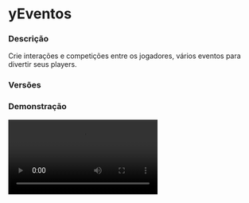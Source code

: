 # yEventos
<secondary-label ref="utility"/>

### Descrição
Crie interações e competições entre os jogadores, vários eventos para divertir seus players.

### Versões
<secondary-label ref="1.8"/>
<secondary-label ref="1.9"/>
<secondary-label ref="1.10"/>
<secondary-label ref="1.11"/>
<secondary-label ref="1.12"/>
<secondary-label ref="1.13"/>
<secondary-label ref="1.14"/>
<secondary-label ref="1.15"/>
<secondary-label ref="1.16"/>
<secondary-label ref="1.17"/>
<secondary-label ref="1.18"/>
<secondary-label ref="1.19"/>
<secondary-label ref="1.20"/>
<secondary-label ref="1.21"/>

### Demonstração
<video src="//www.youtube.com/watch?v=GoJAAM4Hc8s"/>


<chapter title="Comandos" id="commands" collapsible="true">
<code-block lang="plain text">/eventos - Abre o menu principal
/eventos top - Abre o menu do top
/eventos info - Abre o menu de eventos
/eventos entrar - Entra no evento presencial que está ocorrendo
/eventos camarote - Entra no camarote do evento presencial que está ocorrendo
/eventos sair - Sair do evento presencial que está ocorrendo
/eventos setexitall - Seta a saída de todos os eventos
/eventos reload - Recarrega as configurações
/[name] - Para participar do evento
/[name] [resposta] - Para responder um evento chat
/[name] camarote - Para ir ao camarote do evento
/[name] apostar - Para apostar em alguém no evento
/[name] sair - Para sair do evento
/[name] iniciar - Para iniciar o evento
/[name] parar - Para parar o evento
/[name] setloc - Para setar um local do evento
/[name] addloc - Para adicionar multiplas entradas ao evento
/[name] delloc - Para deletar um local do evento
/[name] wand - Para pegar a ferramenta de seleção do evento
/[name] define - Para definir a área do evento
/[name] addwall - Para adicionar uma parede ao evento
/[name] clearwalls - Para limpar as paredes do evento
/[name] addsafezone - Para adicionar uma safezone ao evento
/[name] clearsafezones - Para limpar as safezones do evento
/[name] forcestart - Para forçar a inicialização do evento
/[name] ajuda - Mostra todos os comandos daquele evento</code-block>
</chapter>

<chapter title="Permissões" id="permissions" collapsible="true">
<code-block lang="plain text">yeventos.use - Permissão para o /eventos
yeventos.top - Permissão para o /eventos top
yeventos.info - Permissão para o /eventos info
yeventos.enter - Permissão para o /eventos entrar
yeventos.exit - Permissão para o /eventos exit
yeventos.reload - Permissão para o /eventos reload
yeventos.setexitall - Permissão para o /eventos setexitall
yeventos.[name].participate - Permissão para o /[name] e /[name] [resposta]
yeventos.[name].camarote - Permissão para o /[name] camarote
yeventos.[name].bet - Permissão para o /[name] apostar
yeventos.[name].exit - Permissão para o /[name] sair
yeventos.[name].start - Permissão para o /[name] iniciar
yeventos.[name].stop - Permissão para o /[name] parar
yeventos.[name].forcestart - Permissão para o /[name] forcestart
yeventos.[name].setloc - Permissão para o /[name] setloc
yeventos.[name].addloc - Permissão para o /[name] addloc
yeventos.[name].delloc - Permissão para o /[name] delloc
yeventos.[name].wand - Permissão para o /[name] wand
yeventos.[name].define - Permissão para o /[name] define
yeventos.[name].addwalls - Permissão para o /[name] addwalls
yeventos.[name].clearwalls - Permissão para o /[name] clearwalls
yeventos.[name].addsafezone - Permissão para o /[name] addsafezone
yeventos.[name].clearsafezones - Permissão para o /[name] clearsafezones
yeventos.staff - Permissão para ser reconhecido como staff
yeventos.command.bypass - Permissão para executar comandos nos eventos
yeventos.vanish.bypass - Permissão para não ficar invisível no camarote
yeventos.blockplace.bypass - Permissão para colocar blocos nos eventos</code-block>
</chapter>

## Placeholders
<primary-label ref="placeholders"/>

Aqui estão as placeholders disponíveis para utilização com este plugin. Consulte-as para entender como utilizá-las corretamente.

<code-block lang="plain text" ignore-vars="true">
%yeventos_wins% - Retorna a quantia de eventos que o player ganhou com formatação (1K, 1000,00...)
%yeventos_wins_raw% - Retorna a quantia de eventos que o player ganhou sem formatação.
%yeventos_wins_[name]% - Retorna a quantia de vezes que o player ganhou o evento, com formatação (1K, 1000,00...)
%yeventos_wins_[name]_raw% - Retorna a quantia de vezes que o player ganhou o evento, sem formatação.
%yeventos_[name]&nbsp;- Retorna se o evento está ativo% - yeventos_[name]_tag
</code-block>

## Chat
<primary-label ref="chat"/>

Esta seção apresenta as placeholders disponíveis para utilização no chat. Consulte-as para compreender como aplicá-las de maneira eficaz.

<code-block lang="plain text">
{[name]} - Retorna a tag (se possuir)
</code-block>

## Configuração
<primary-label ref="config"/>
Confira os arquivos de configuração deste plugin e revise os detalhes para garantir uma implementação correta.

<chapter title="Arquivos de Configuração" collapsible="true">
<chapter title="Estrutura do diretório" collapsible="false">
<code-block lang="plain text" ignore-vars="true">
Estrutura do diretório:
└── yEventos/
    ├── events/
    ├── commands.yml
    ├── config.yml
    ├── discord.yml
    ├── economies.yml
    ├── menus.yml
    ├── messages.yml
    ├── rewards.yml
    └── settings.yml
</code-block>
</chapter>

<chapter title="events" collapsible="true">
</chapter>

<chapter title="commands.yml" collapsible="true">
<code-block lang="yaml" ignore-vars="true">
<![CDATA[
#     ___                                          _
#    / __\___  _ __ ___  _ __ ___   __ _ _ __   __| |___
#   / /  / _ \| '_ ` _ \| '_ ` _ \ / _` | '_ \ / _` / __|
#  / /__| (_) | | | | | | | | | | | (_| | | | | (_| \__ \
#  \____/\___/|_| |_| |_|_| |_| |_|\__,_|_| |_|\__,_|___/
#
# Lista de comandos do plugin.

# Utilize "comando|comando" para criar aliases.
# Por exemplo: "gm|gamemode"
# Você pode criar quantas aliases quiser.
commands:
  yeventos: 'yeventos|yevents|eventos|events'
]]>
</code-block>
</chapter>

<chapter title="config.yml" collapsible="true">
<code-block lang="yaml" ignore-vars="true">
<![CDATA[
# Modo de depuração para correção de problemas no plugin.
debug-mode: false

#      ___      _        _
#     /   \__ _| |_ __ _| |__   __ _ ___  ___
#    / /\ / _` | __/ _` | '_ \ / _` / __|/ _ \
#   / /_// (_| | || (_| | |_) | (_| \__ \  __/
#  /___,' \__,_|\__\__,_|_.__/ \__,_|___/\___|
#
# Configurações do banco de dados.

database:
  # Determina o tipo de banco de dados. Valores válidos: [SQLITE, MYSQL, HIKARI (recomendado)]
  storage-type: SQLITE

  # Dados para conexão ao banco de dados MYSQL.
  data:
    # Endereço de conexão do banco de dados. [EX: 127.0.0.1]
    host: localhost
    # Porta de conexão do banco de dados. [EX: 3306]
    port: 3306
    # Nome do banco de dados a ser conectado. [EX: minecraft]
    database: ''
    # Usuário de conexão. [EX: root]
    username: ''
    # Senha do usuário de conexão: [EX: 123]
    password: ''

# Delay para carregar os dados depois do login
# Necessário para usar em servidor de mina separado
# Recomendado: 20 ticks
login-delay: 20

# Altura do void do seu servidor
void-detect: 0

# Cachear inventário caso o jogador entre com itens no evento (em eventos que exige inventário vazio)
inventory-cache: false

# Mundos em que não irá receber anúncios dos eventos
announce-world-blacklist: []

# Ativar dar fly no camarote
camarote-fly: false

# Comandos liberados no camarote
camarote-allowed-commands:
  - '/g'
  - '/l'
  - '/.'

# Delay de desaparecimento de blocos da arena (TNTRUN ou similar)
# em ticks (20t = 1s)
disappear-delay: 8

# Sistema de anúncios na proxy
proxy:
  # Ativar o sistema
  enabled: true
  # Whitelist de servidores que irão receber os anúncios
  server-whitelist: [ 'mina' ]

# Autostart dos eventos
auto-start:
  schedule1:
    # nome do arquivo do evento sem o ".yml"
    type: 'fastclick'
    # todos, segunda, terca, quarta, quinta, sexta, sabado, domingo
    # dia-hora:minuto:segundo
    schedule: [ 'todos-00:00:01' ]

# Configuração do item da varinha
wand:
  material: 'GOLD_AXE'
  name: '&eSeleção de Área'
  lore: [ '&7Evento: &f{event}', '', '&aEsquerdo -> POS1', '&aDireito -> POS2' ]
]]>
</code-block>
</chapter>

<chapter title="discord.yml" collapsible="true">
<code-block lang="yaml" ignore-vars="true">
<![CDATA[
options:
  url: ''
  username: 'yEventos'

embeds:
  jackpot:
    title: ':mailbox: Um novo Evento começou!'
    thumbnail: ''
    color: '#fff'
    content: ''
    image: ''
    footer:
      text: 'yStore © Todos os direitos reservados'
      image: ''
    fields:
      event:
        inline: false
        header: 'Evento'
        content: '```Bolão```'
      server:
        inline: false
        header: 'Servidor'
        content: '```RankUP```'
      date_activated:
        inline: false
        header: 'Começou em'
        content: '```{date} às {hour}```'
]]>
</code-block>
</chapter>

<chapter title="economies.yml" collapsible="true">
<code-block lang="yaml" ignore-vars="true">
<![CDATA[
#  _____                                  _
# | ____| ___  ___  _ __   ___  _ __ ___ (_) ___  ___
# |  _|  / __|/ _ \| '_ \ / _ \| '_ ` _ \| |/ _ \/ __|
# | |___| (__| (_) | | | | (_) | | | | | | |  __/\__ \
# |_____|\___|\___/|_| |_|\___/|_| |_| |_|_|\___||___/

# Providers disponíveis:
#
#   AtlasEconomiaSecundaria, AtlasMinas, AtlasMinasV2,
#   JH_Shop, LegendaryEconomy, NextCash, PlayerPoints,
#   StormEconomiaSecundaria, StormMinas, TGCash,
#   yAlmas, yPoints, yRankup,
#   Vault
#

economies:
  money:
    # Coloque o nome do plugin
    # Para money deixe Money
    provider: 'Money'
    # Formato inteiro
    display: 'Dinheiro'
    # Formato abreviado
    abbreviated: 'coins'
    # Permitir que comercializem na loja com o jogador offline
    allow-offline: true
    # Permissão para o usuário conseguir definir esta economia
    permission: 'yeventos.provider.money'
]]>
</code-block>
</chapter>

<chapter title="menus.yml" collapsible="true">
<code-block lang="yaml" ignore-vars="true">
<![CDATA[
#
#    /\/\   ___ _ __  _   _ ___
#   /    \ / _ \ '_ \| | | / __|
#  / /\/\ \  __/ | | | |_| \__ \
#  \/    \/\___|_| |_|\__,_|___/
#
# Sistema de menus.

# Setas dos menus.
arrows:
  back:
    material: 'ARROW:0'
    name: '&cVoltar'
    lore: ['&7Clique para voltar ao menu anterior.']
  previous:
    material: 'ARROW:0'
    name: '&cAnterior'
    lore: ['&7Clique para ir à página anterior.']
  next:
    material: 'ARROW:0'
    name: '&aPróximo'
    lore: ['&7Clique para ir à próxima página.']

# Menu principal
main:
  name: '&8Eventos'
  size: 27
  items:
    profile-slot: 10
    events-slot: 12
    top-slot: 14
    inventory-slot: 16
    profile:
      material: '{player}'
      name: '&eSeu Perfil'
      lore:
        - '&7Confira detalhes do seu'
        - '&7desempenho nos eventos.'
        - ''
        - ' &8▶ &fVitórias: &7{wins}'
        - ''
    events:
      material: 'd01afe973c5482fdc71e6aa10698833c79c437f21308ea9a1a095746ec274a0f'
      name: '&eEventos'
      lore:
        - '&7Confira todas as informações'
        - '&7sobre cada um dos eventos.'
        - ''
        - '&6Clique para acessar!'
    top:
      material: '4ea96c49302132167c81c87b79e06dd343020ff20923fce87d388c462409261c'
      name: '&aTOP Jogadores'
      lore:
        - '&7Visualize os jogadores que estão'
        - '&7se destacando em nossos eventos.'
        - ''
        - '&aClique para acessar!'
    inventory:
      material: 'CHEST'
      name: '&aPegar Inventário'
      lore:
        - '&7Pegue os seus itens que ficaram'
        - '&7guardados para você participar do evento.'
        - ''
        - '&aClique para pegar!'
    inventory-empty:
      material: 'CHEST'
      name: '&cPegar Inventário'
      lore:
        - '&7Pegue os seus itens que ficaram'
        - '&7guardados para você participar do evento.'
        - ''
        - '&cVocê não tem nenhum item para pegar!'

# Menu de eventos
events:
  name: '&8Eventos'
  size: 54
  slots: [ 11, 12, 13, 14, 15, 20, 21, 22, 23, 24, 29, 30, 31, 32, 33 ]
  previous-slot: 18
  next-slot: 26
  back-slot: 49

# Menu de votação
voting:
  name: '&8Eventos'
  size: 54
  slots: [ 11, 12, 13, 14, 15, 20, 21, 22, 23, 24, 29, 30, 31, 32, 33 ]
  previous-slot: 18
  next-slot: 26
  back-slot: 49

# Menu top
top:
  name: '&8TOP'
  size: 36
  slots: [ 10, 11, 12, 13, 14, 15, 16 ]
  back-slot: 30
  previous-slot: 9
  next-slot: 17
  # Seletor dos tops
  selector:
    slot: 31
    material: '22d145c93e5eac48a661c6f27fdaff5922cf433dd627bf23eec378b9956197'
    name: '&aSeletor do TOP'
    # Formatos do seletor
    formats:
      seeing: ' &f• &a{name}'
      select: ' &f• &7{name}'
  items:
    # Item do top que mais ganhou
    event:
      material: '{player}'
      name: '&f{player}'
      lore:
        - ''
        - '&fVitórias: &7{amount}'
        - '&fPosição: &e{pos}º'
        - ''
]]>
</code-block>
</chapter>

<chapter title="messages.yml" collapsible="true">
<code-block lang="yaml" ignore-vars="true">
<![CDATA[
#
#    /\/\   ___  ___ ___  __ _  __ _  ___  ___
#   /    \ / _ \/ __/ __|/ _` |/ _` |/ _ \/ __|
#  / /\/\ \  __/\__ \__ \ (_| | (_| |  __/\__ \
#  \/    \/\___||___/___/\__,_|\__, |\___||___/
#                              |___/
#
# Plugin messages

chat:
  syntax: '&cUse: /{command} {syntax}'
  target: '&cJogador {player} não encontrado.'
  number: '&cO argumento não é um número.'
  permission: '&cVocê não tem permissão para fazer isto.'
  console: '&cApenas jogadores in-game podem realizar esta ação.'
  cancelled: '&cVocê cancelou a ação.'
  reload: '&aConfigurações recarregadas com sucesso.'
  help: |

    &a/evento &8- &7Abre o menu principal.
    &a/evento reload &8- &7Recarrega as configurações.

  no-balance: '&cVocê não tem {provider_display} suficiente para isto. Disponível: {provider_balance}&c.'
  no-time: '&cVocê não tem tempo online. Necessário: {time}.'
  empty: '&cEsvazie seu inventário (&7conteúdo e armadura)&c para entrar no evento.'
  command: '&cVocê não pode executar este comando no evento.'
  already: '&cVocê já está em um evento.'
  exit-found: '&cVocê precisar setar a saída do evento primeiro.'
  entry-found: '&cVocê precisar setar a entrada do evento primeiro.'
  wait-found: '&cVocê precisar setar a sala de espera do evento primeiro.'
  area-found: '&cVocê precisar setar a área do evento primeiro.'
  walls-found: '&cVocê precisar setar as paredes do evento primeiro.'
  camarote-found: '&cO camarote do evento não foi setado.'
  camarote-exit-found: '&cA saída do camarote do evento não foi setado.'
  location-set: '&aLocalização &f{location} &asetada com sucesso.'
  location-found: '&cLocalização &f{location} &cnão encontrada. Disponíveis: {list}'
  location-del: '&aLocalização &f{location} &adeletada com sucesso.'
  pos-set: '&aPosição &f{pos} &asetada com sucesso.'
  pos-found: '&cPosição &f{pos} &cnão encontrada.'
  area-none: '&cNenhum bloco permitido localizado na área.'
  area-set: '&aÁrea setada com sucesso.'
  wall-added: '&aParede adicionada com sucesso.'
  wall-cleared: '&aParedes limpas.'
  safezone-added: '&aÁrea segura adicionada com sucesso.'
  safezone-cleared: '&aÁreas seguras limpas.'
  duel-pos-1-found: '&cPosição 1 do duelo não encontrada.'
  duel-pos-2-found: '&cPosição 2 do duelo não encontrada.'
  camarote-enter: '&aTeleportado ao camarote.'
  camarote-exit: '&cVocê saiu do camarote.'
  target-event-found: '&cO jogador {player} não está participando do evento.'
  economy-found: '&cEconomia não encontrada. Disponíveis: {list}.'
  bet-already: '&cVocê já está apostando neste evento.'
  bet: '&cVocê apostou &f{amount} coins&a no jogador &f{player}&a.'
  bought: '&aVocê comprou a ativação do evento &f{event}&a.'
  bought-delay: '&cAguarde {time} para comprar este evento novamente.'
  not-setup: '&cEste evento não está 100% configurado.'
  already-initialized: '&cEste evento já começou.'
  already-voted: '&cVocê já votou em um evento.'
  event-found: '&cVocê não pode adentrar em nenhum evento ou nenhum evento está ocorrendo.'
  exit-all: '&cSaídas de todos os eventos setadas.'
  command-camarote: '&cVocê não pode executa este comando no camarote'
  cache-inventory-full: '&cVocê deve coletar seus itens pendentes no /eventos.'
]]>
</code-block>
</chapter>

<chapter title="rewards.yml" collapsible="true">
<code-block lang="yaml" ignore-vars="true">
<![CDATA[
#   ____                            _
# |  _ \ _____      ____ _ _ __ __| |___
# | |_) / _ \ \ /\ / / _` | '__/ _` / __|
# |  _ <  __/\ V  V / (_| | | | (_| \__ \
# |_| \_\___| \_/\_/ \__,_|_|  \__,_|___/
#

rewards:
  reward1:
    # Item que aparecerá no preview.
    preview:
      material: 'STONE:0'
      name: '&8Pedra'
      amount: 64
      lore: [ '&aEsta pedra vale muito dinheiro!' ]
      enchants: []
    # Item que aparecerá para coletar.
    collect:
      material: 'STONE:0'
      name: '&8Pedra'
      amount: 64
      lore: [ '&aEsta pedra vale muito dinheiro!', '', ' &7> &fQuantidade: &7{amount}', '', '&eClique esquerdo para receber', '&eClique direito para deletar' ]
      enchants: []
    # Item que será dado ao player
    item:
      give: true
      material: 'STONE:0'
      name: '&8Pedra'
      amount: 64
      lore: [ '&aEu valho muito!' ]
      enchants: []
    # Comandos que será dado ao player
    command:
      give: false
      # quantia padrão da placeholder {amount} no comando (valor base)
      placeholder-amount: 1
      # multiplicar a placeholder {amount} pela quantia de recompensas do mesmo tipo
      multiply-placeholder: true
      list: [ 'give {player} stone {amount}' ]
  reward2:
    preview:
      material: 'DIAMOND:0'
      name: '&bDiamante'
      amount: 1
      lore: [ '&bQuem não adora uma pedra preciosa?!' ]
      enchants: []
    collect:
      material: 'DIAMOND:0'
      name: '&bDiamante'
      amount: 1
      lore: [ '&bQuem não adora uma pedra preciosa?!', '', ' &7> &fQuantidade: &7{amount}', '', '&eClique esquerdo para receber', '&eClique direito para deletar' ]
      enchants: []
    command:
      give: true
      placeholder-amount: 1
      multiply-placeholder: true
      list: [ 'give {player} diamond {amount}' ]
  reward3:
    preview:
      material: 'EMERALD:0'
      name: '&aEsmeralda'
      amount: 1
      lore: [ '&aEsmeraldas valem muito?' ]
      enchants: []
    collect:
      material: 'EMERALD:0'
      name: '&aEsmeralda'
      amount: 1
      lore: [ '&aEsmeraldas valem muito?', '', ' &7> &fQuantidade: &7{amount}', '', '&eClique esquerdo para receber', '&eClique direito para deletar' ]
      enchants: []
    item:
      give: true
      material: 'EMERALD:0'
      name: '&aEsmeralda'
      amount: 1
      lore: [ '&aEu valho muito!' ]
      enchants: []
]]>
</code-block>
</chapter>

<chapter title="settings.yml" collapsible="true">
<code-block lang="yaml" ignore-vars="true">
<![CDATA[
#          ____
#  _   _ / ___|__ _ _ __ ___  _ __   ___
# | | | | |   / _` | '_ ` _ \| '_ \ / _ \
# | |_| | |__| (_| | | | | | | |_) | (_) |
#  \__, |\____\__,_|_| |_| |_| .__/ \___/
#  |___/                     |_|
#
# Discord: discord.ystoreplugins.com.br
# Site: ystoreplugins.com.br
#

# Modo de depuração para correção de problemas no plugin.
debug-mode: false

#      ___      _        _
#     /   \__ _| |_ __ _| |__   __ _ ___  ___
#    / /\ / _` | __/ _` | '_ \ / _` / __|/ _ \
#   / /_// (_| | || (_| | |_) | (_| \__ \  __/
#  /___,' \__,_|\__\__,_|_.__/ \__,_|___/\___|
#
# Configurações do banco de dados.

database:
  # Determina o tipo de banco de dados. Valores válidos: [SQLITE, MYSQL, HIKARI (recomendado)]
  storage-type: SQLITE

  # Dados para conexão ao banco de dados MYSQL.
  data:
    # Endereço de conexão do banco de dados. [EX: 127.0.0.1]
    host: localhost
    # Porta de conexão do banco de dados. [EX: 3306]
    port: 3306
    # Nome do banco de dados a ser conectado. [EX: minecraft]
    database: ''
    # Usuário de conexão. [EX: root]
    username: ''
    # Senha do usuário de conexão: [EX: 123]
    password: ''

# Servidores que os anúncios não serão enviados
server-blacklist:
  - 'lobby'
]]>
</code-block>
</chapter>

</chapter>
<chapter title="Arquivos de Configuração" collapsible="true">
<chapter title="Estrutura do diretório" collapsible="false">
<code-block lang="plain text" ignore-vars="true">
Estrutura do diretório:
└── yEventos/
    ├── events/
    ├── commands.yml
    ├── config.yml
    ├── discord.yml
    ├── economies.yml
    ├── menus.yml
    ├── messages.yml
    ├── rewards.yml
    └── settings.yml
</code-block>
</chapter>

<chapter title="events" collapsible="true">
</chapter>

<chapter title="commands.yml" collapsible="true">
<code-block lang="yaml" ignore-vars="true">
<![CDATA[
#     ___                                          _
#    / __\___  _ __ ___  _ __ ___   __ _ _ __   __| |___
#   / /  / _ \| '_ ` _ \| '_ ` _ \ / _` | '_ \ / _` / __|
#  / /__| (_) | | | | | | | | | | | (_| | | | | (_| \__ \
#  \____/\___/|_| |_| |_|_| |_| |_|\__,_|_| |_|\__,_|___/
#
# Lista de comandos do plugin.

# Utilize "comando|comando" para criar aliases.
# Por exemplo: "gm|gamemode"
# Você pode criar quantas aliases quiser.
commands:
  yeventos: 'yeventos|yevents|eventos|events'
]]>
</code-block>
</chapter>

<chapter title="config.yml" collapsible="true">
<code-block lang="yaml" ignore-vars="true">
<![CDATA[
# Modo de depuração para correção de problemas no plugin.
debug-mode: false

#      ___      _        _
#     /   \__ _| |_ __ _| |__   __ _ ___  ___
#    / /\ / _` | __/ _` | '_ \ / _` / __|/ _ \
#   / /_// (_| | || (_| | |_) | (_| \__ \  __/
#  /___,' \__,_|\__\__,_|_.__/ \__,_|___/\___|
#
# Configurações do banco de dados.

database:
  # Determina o tipo de banco de dados. Valores válidos: [SQLITE, MYSQL, HIKARI (recomendado)]
  storage-type: SQLITE

  # Dados para conexão ao banco de dados MYSQL.
  data:
    # Endereço de conexão do banco de dados. [EX: 127.0.0.1]
    host: localhost
    # Porta de conexão do banco de dados. [EX: 3306]
    port: 3306
    # Nome do banco de dados a ser conectado. [EX: minecraft]
    database: ''
    # Usuário de conexão. [EX: root]
    username: ''
    # Senha do usuário de conexão: [EX: 123]
    password: ''

# Delay para carregar os dados depois do login
# Necessário para usar em servidor de mina separado
# Recomendado: 20 ticks
login-delay: 20

# Altura do void do seu servidor
void-detect: 0

# Mundos em que não irá receber anúncios dos eventos
announce-world-blacklist: []

# Ativar dar fly no camarote
camarote-fly: false

# Comandos liberados no camarote
camarote-allowed-commands:
  - '/g'
  - '/l'
  - '/.'

# Delay de desaparecimento de blocos da arena (TNTRUN ou similar)
# em ticks (20t = 1s)
disappear-delay: 8

# Sistema de anúncios na proxy
proxy:
  # Ativar o sistema
  enabled: true
  # Whitelist de servidores que irão receber os anúncios
  server-whitelist: [ 'mina' ]

# Autostart dos eventos
auto-start:
  schedule1:
    # nome do arquivo do evento sem o ".yml"
    type: 'fastclick'
    # todos, segunda, terca, quarta, quinta, sexta, sabado, domingo
    # dia-hora:minuto:segundo
    schedule: [ 'todos-00:00:01' ]

# Configuração do item da varinha
wand:
  material: 'GOLD_AXE'
  name: '&eSeleção de Área'
  lore: [ '&7Evento: &f{event}', '', '&aEsquerdo -> POS1', '&aDireito -> POS2' ]
]]>
</code-block>
</chapter>

<chapter title="discord.yml" collapsible="true">
<code-block lang="yaml" ignore-vars="true">
<![CDATA[
options:
  url: ''
  username: 'yEventos'

embeds:
  jackpot:
    title: ':mailbox: Um novo Evento começou!'
    thumbnail: ''
    color: '#fff'
    content: ''
    image: ''
    footer:
      text: 'yStore © Todos os direitos reservados'
      image: ''
    fields:
      event:
        inline: false
        header: 'Evento'
        content: '```Bolão```'
      server:
        inline: false
        header: 'Servidor'
        content: '```RankUP```'
      date_activated:
        inline: false
        header: 'Começou em'
        content: '```{date} às {hour}```'
]]>
</code-block>
</chapter>

<chapter title="economies.yml" collapsible="true">
<code-block lang="yaml" ignore-vars="true">
<![CDATA[
#  _____                                  _
# | ____| ___  ___  _ __   ___  _ __ ___ (_) ___  ___
# |  _|  / __|/ _ \| '_ \ / _ \| '_ ` _ \| |/ _ \/ __|
# | |___| (__| (_) | | | | (_) | | | | | | |  __/\__ \
# |_____|\___|\___/|_| |_|\___/|_| |_| |_|_|\___||___/

# Providers disponíveis:
#
#   AtlasEconomiaSecundaria, AtlasMinas, AtlasMinasV2,
#   JH_Shop, LegendaryEconomy, NextCash, PlayerPoints,
#   StormEconomiaSecundaria, StormMinas, TGCash,
#   yAlmas, yPoints, yRankup,
#   Vault
#

economies:
  money:
    # Coloque o nome do plugin
    # Para money deixe Money
    provider: 'Money'
    # Formato inteiro
    display: 'Dinheiro'
    # Formato abreviado
    abbreviated: 'coins'
    # Permitir que comercializem na loja com o jogador offline
    allow-offline: true
    # Permissão para o usuário conseguir definir esta economia
    permission: 'yeventos.provider.money'
]]>
</code-block>
</chapter>

<chapter title="menus.yml" collapsible="true">
<code-block lang="yaml" ignore-vars="true">
<![CDATA[
#
#    /\/\   ___ _ __  _   _ ___
#   /    \ / _ \ '_ \| | | / __|
#  / /\/\ \  __/ | | | |_| \__ \
#  \/    \/\___|_| |_|\__,_|___/
#
# Sistema de menus.

# Setas dos menus.
arrows:
  back:
    material: 'ARROW:0'
    name: '&cVoltar'
    lore: ['&7Clique para voltar ao menu anterior.']
  previous:
    material: 'ARROW:0'
    name: '&cAnterior'
    lore: ['&7Clique para ir à página anterior.']
  next:
    material: 'ARROW:0'
    name: '&aPróximo'
    lore: ['&7Clique para ir à próxima página.']

# Menu principal
main:
  name: '&8Eventos'
  size: 27
  items:
    profile-slot: 11
    events-slot: 13
    top-slot: 15
    profile:
      material: '{player}'
      name: '&eSeu Perfil'
      lore:
        - '&7Confira detalhes do seu'
        - '&7desempenho nos eventos.'
        - ''
        - ' &8▶ &fVitórias: &7{wins}'
        - ''
    events:
      material: 'd01afe973c5482fdc71e6aa10698833c79c437f21308ea9a1a095746ec274a0f'
      name: '&eEventos'
      lore:
        - '&7Confira todas as informações'
        - '&7sobre cada um dos eventos.'
        - ''
        - '&6Clique para acessar!'
    top:
      material: '4ea96c49302132167c81c87b79e06dd343020ff20923fce87d388c462409261c'
      name: '&aTOP Jogadores'
      lore:
        - '&7Visualize os jogadores que estão'
        - '&7se destacando em nossos eventos.'
        - ''
        - '&aClique para acessar!'

# Menu de eventos
events:
  name: '&8Eventos'
  size: 54
  slots: [ 11, 12, 13, 14, 15, 20, 21, 22, 23, 24, 29, 30, 31, 32, 33 ]
  previous-slot: 18
  next-slot: 26
  back-slot: 49

# Menu de votação
voting:
  name: '&8Eventos'
  size: 54
  slots: [ 11, 12, 13, 14, 15, 20, 21, 22, 23, 24, 29, 30, 31, 32, 33 ]
  previous-slot: 18
  next-slot: 26
  back-slot: 49

# Menu top
top:
  name: '&8TOP'
  size: 36
  slots: [ 10, 11, 12, 13, 14, 15, 16 ]
  back-slot: 30
  previous-slot: 9
  next-slot: 17
  # Seletor dos tops
  selector:
    slot: 31
    material: '22d145c93e5eac48a661c6f27fdaff5922cf433dd627bf23eec378b9956197'
    name: '&aSeletor do TOP'
    # Formatos do seletor
    formats:
      seeing: ' &f• &a{name}'
      select: ' &f• &7{name}'
  items:
    # Item do top que mais ganhou
    event:
      material: '{player}'
      name: '&f{player}'
      lore:
        - ''
        - '&fVitórias: &7{amount}'
        - '&fPosição: &e{pos}º'
        - ''
]]>
</code-block>
</chapter>

<chapter title="messages.yml" collapsible="true">
<code-block lang="yaml" ignore-vars="true">
<![CDATA[
#
#    /\/\   ___  ___ ___  __ _  __ _  ___  ___
#   /    \ / _ \/ __/ __|/ _` |/ _` |/ _ \/ __|
#  / /\/\ \  __/\__ \__ \ (_| | (_| |  __/\__ \
#  \/    \/\___||___/___/\__,_|\__, |\___||___/
#                              |___/
#
# Plugin messages

chat:
  syntax: '&cUse: /{command} {syntax}'
  target: '&cJogador {player} não encontrado.'
  number: '&cO argumento não é um número.'
  permission: '&cVocê não tem permissão para fazer isto.'
  console: '&cApenas jogadores in-game podem realizar esta ação.'
  cancelled: '&cVocê cancelou a ação.'
  reload: '&aConfigurações recarregadas com sucesso.'
  help: |

    &a/evento &8- &7Abre o menu principal.
    &a/evento reload &8- &7Recarrega as configurações.

  no-balance: '&cVocê não tem {provider_display} suficiente para isto. Disponível: {provider_balance}&c.'
  no-time: '&cVocê não tem tempo online. Necessário: {time}.'
  empty: '&cEsvazie seu inventário (&7conteúdo e armadura)&c para entrar no evento.'
  command: '&cVocê não pode executar este comando no evento.'
  already: '&cVocê já está em um evento.'
  exit-found: '&cVocê precisar setar a saída do evento primeiro.'
  entry-found: '&cVocê precisar setar a entrada do evento primeiro.'
  wait-found: '&cVocê precisar setar a sala de espera do evento primeiro.'
  area-found: '&cVocê precisar setar a área do evento primeiro.'
  walls-found: '&cVocê precisar setar as paredes do evento primeiro.'
  camarote-found: '&cO camarote do evento não foi setado.'
  camarote-exit-found: '&cA saída do camarote do evento não foi setado.'
  location-set: '&aLocalização &f{location} &asetada com sucesso.'
  location-found: '&cLocalização &f{location} &cnão encontrada. Disponíveis: {list}'
  location-del: '&aLocalização &f{location} &adeletada com sucesso.'
  pos-set: '&aPosição &f{pos} &asetada com sucesso.'
  pos-found: '&cPosição &f{pos} &cnão encontrada.'
  area-none: '&cNenhum bloco permitido localizado na área.'
  area-set: '&aÁrea setada com sucesso.'
  wall-added: '&aParede adicionada com sucesso.'
  wall-cleared: '&aParedes limpas.'
  safezone-added: '&aÁrea segura adicionada com sucesso.'
  safezone-cleared: '&aÁreas seguras limpas.'
  duel-pos-1-found: '&cPosição 1 do duelo não encontrada.'
  duel-pos-2-found: '&cPosição 2 do duelo não encontrada.'
  camarote-enter: '&aTeleportado ao camarote.'
  camarote-exit: '&cVocê saiu do camarote.'
  target-event-found: '&cO jogador {player} não está participando do evento.'
  economy-found: '&cEconomia não encontrada. Disponíveis: {list}.'
  bet-already: '&cVocê já está apostando neste evento.'
  bet: '&cVocê apostou &f{amount} coins&a no jogador &f{player}&a.'
  bought: '&aVocê comprou a ativação do evento &f{event}&a.'
  bought-delay: '&cAguarde {time} para comprar este evento novamente.'
  not-setup: '&cEste evento não está 100% configurado.'
  already-initialized: '&cEste evento já começou.'
  already-voted: '&cVocê já votou em um evento.'
  event-found: '&cVocê não pode adentrar em nenhum evento ou nenhum evento está ocorrendo.'
  exit-all: '&cSaídas de todos os eventos setadas.'
]]>
</code-block>
</chapter>

<chapter title="rewards.yml" collapsible="true">
<code-block lang="yaml" ignore-vars="true">
<![CDATA[
#   ____                            _
# |  _ \ _____      ____ _ _ __ __| |___
# | |_) / _ \ \ /\ / / _` | '__/ _` / __|
# |  _ <  __/\ V  V / (_| | | | (_| \__ \
# |_| \_\___| \_/\_/ \__,_|_|  \__,_|___/
#

rewards:
  reward1:
    # Item que aparecerá no preview.
    preview:
      material: 'STONE:0'
      name: '&8Pedra'
      amount: 64
      lore: [ '&aEsta pedra vale muito dinheiro!' ]
      enchants: []
    # Item que aparecerá para coletar.
    collect:
      material: 'STONE:0'
      name: '&8Pedra'
      amount: 64
      lore: [ '&aEsta pedra vale muito dinheiro!', '', ' &7> &fQuantidade: &7{amount}', '', '&eClique esquerdo para receber', '&eClique direito para deletar' ]
      enchants: []
    # Item que será dado ao player
    item:
      give: true
      material: 'STONE:0'
      name: '&8Pedra'
      amount: 64
      lore: [ '&aEu valho muito!' ]
      enchants: []
    # Comandos que será dado ao player
    command:
      give: false
      # quantia padrão da placeholder {amount} no comando (valor base)
      placeholder-amount: 1
      # multiplicar a placeholder {amount} pela quantia de recompensas do mesmo tipo
      multiply-placeholder: true
      list: [ 'give {player} stone {amount}' ]
  reward2:
    preview:
      material: 'DIAMOND:0'
      name: '&bDiamante'
      amount: 1
      lore: [ '&bQuem não adora uma pedra preciosa?!' ]
      enchants: []
    collect:
      material: 'DIAMOND:0'
      name: '&bDiamante'
      amount: 1
      lore: [ '&bQuem não adora uma pedra preciosa?!', '', ' &7> &fQuantidade: &7{amount}', '', '&eClique esquerdo para receber', '&eClique direito para deletar' ]
      enchants: []
    command:
      give: true
      placeholder-amount: 1
      multiply-placeholder: true
      list: [ 'give {player} diamond {amount}' ]
  reward3:
    preview:
      material: 'EMERALD:0'
      name: '&aEsmeralda'
      amount: 1
      lore: [ '&aEsmeraldas valem muito?' ]
      enchants: []
    collect:
      material: 'EMERALD:0'
      name: '&aEsmeralda'
      amount: 1
      lore: [ '&aEsmeraldas valem muito?', '', ' &7> &fQuantidade: &7{amount}', '', '&eClique esquerdo para receber', '&eClique direito para deletar' ]
      enchants: []
    item:
      give: true
      material: 'EMERALD:0'
      name: '&aEsmeralda'
      amount: 1
      lore: [ '&aEu valho muito!' ]
      enchants: []
]]>
</code-block>
</chapter>

<chapter title="settings.yml" collapsible="true">
<code-block lang="yaml" ignore-vars="true">
<![CDATA[
#          ____
#  _   _ / ___|__ _ _ __ ___  _ __   ___
# | | | | |   / _` | '_ ` _ \| '_ \ / _ \
# | |_| | |__| (_| | | | | | | |_) | (_) |
#  \__, |\____\__,_|_| |_| |_| .__/ \___/
#  |___/                     |_|
#
# Discord: discord.ystoreplugins.com.br
# Site: ystoreplugins.com.br
#

# Modo de depuração para correção de problemas no plugin.
debug-mode: false

#      ___      _        _
#     /   \__ _| |_ __ _| |__   __ _ ___  ___
#    / /\ / _` | __/ _` | '_ \ / _` / __|/ _ \
#   / /_// (_| | || (_| | |_) | (_| \__ \  __/
#  /___,' \__,_|\__\__,_|_.__/ \__,_|___/\___|
#
# Configurações do banco de dados.

database:
  # Determina o tipo de banco de dados. Valores válidos: [SQLITE, MYSQL, HIKARI (recomendado)]
  storage-type: SQLITE

  # Dados para conexão ao banco de dados MYSQL.
  data:
    # Endereço de conexão do banco de dados. [EX: 127.0.0.1]
    host: localhost
    # Porta de conexão do banco de dados. [EX: 3306]
    port: 3306
    # Nome do banco de dados a ser conectado. [EX: minecraft]
    database: ''
    # Usuário de conexão. [EX: root]
    username: ''
    # Senha do usuário de conexão: [EX: 123]
    password: ''

# Servidores que os anúncios não serão enviados
server-blacklist:
  - 'lobby'
]]>
</code-block>
</chapter>

</chapter>
## API
<primary-label ref="api"/>

Configure nossa API para aproveitar todos os recursos oferecidos pelo plugin. Siga as instruções para garantir uma integração bem-sucedida.

<code-block lang="java">
public static EventAPIHolder getAPI() {
    try {
        RegisteredServiceProvider&lt;EventAPIHolder> rsp = Bukkit.getServer().getServicesManager()
            .getRegistration(EventAPIHolder.class);
        return rsp == null ? null : rsp.getProvider();
    } catch (Throwable var1) {
        return null;
    }
}
</code-block>

## Erros comuns
<primary-label ref="errors"/>

Antes de configurar o plugin, revise os pontos listados aqui para evitar problemas frequentes durante a configuração.

<seealso style="cards">
    <category ref="wrs">
        <a href="yplugins.md"></a>        <a href="https://ystoreplugins.com.br/plugins/detalhes/29-yEventos">Site do plugin yEventos</a>
    </category>
</seealso>